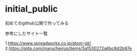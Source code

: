 # initial_public
初めてのgithub公開で作ってみる

参考にしたサイト一覧

1.https://www.spreadworks.co.jp/atom-git/
2.https://qiita.com/marucheirus/items/5a1530272a6bc8d2b87e
